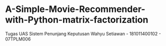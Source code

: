 # A-Simple-Movie-Recommender-with-Python-matrix-factorization
Tugas UAS Sistem Penunjang Keputusan
Wahyu Setiawan - 181011400102 - 07TPLM006

